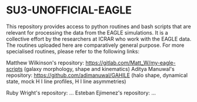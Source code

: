 # SU3-UNOFFICIAL-EAGLE
This repository provides access to python routines and bash scripts that are relevant for processing the data from the EAGLE simulations. It is a collective effort by the researchers at ICRAR who work with the EAGLE data. The routines uploaded here are comparatively general purpose. For more specialised routines, please refer to the following links:

Matthew Wilkinson's repository: https://gitlab.com/Matt_W/my-eagle-scripts (galaxy morphology, shape and kinematics)
Aditya Manuwal's repository: https://github.com/adimanuwal/GAHILE (halo shape, dynamical state, mock H I line profiles, H I line asymmetries)

Ruby Wright's repository: ...
Esteban Ejimenez's repository: ...
